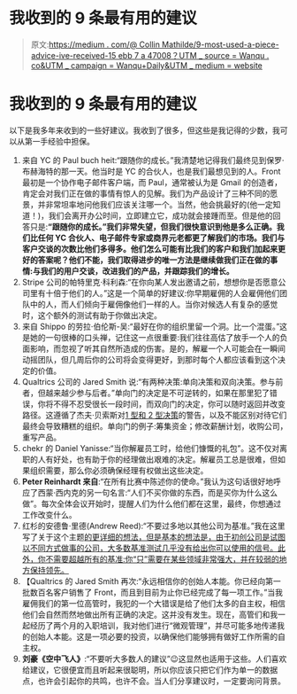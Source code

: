 # 我收到的 9 条最有用的建议

> 原文:[https://medium . com/@ Collin Mathilde/9-most-used-a-piece-advice-ive-received-15 ebb 7 a 47008？UTM _ source = Wanqu . co&UTM _ campaign = Wanqu+Daily&UTM _ medium = website](https://medium.com/@collinmathilde/9-most-useful-piece-of-advice-ive-received-15ebb7a47008?utm_source=wanqu.co&utm_campaign=Wanqu+Daily&utm_medium=website)

# 我收到的 9 条最有用的建议

以下是我多年来收到的一些好建议。我收到了很多，但这些是我记得的少数，我可以从第一手经验中担保。

1.  来自 YC 的 Paul buch heit:“跟随你的成长。”我清楚地记得我们最终见到保罗·布赫海特的那一天。他当时是 YC 的合伙人，也是我们最想见到的人。Front 最初是一个协作电子邮件客户端，而 Paul，通常被认为是 Gmail 的创造者，肯定会对我们正在做的事情有惊人的见解。我们为产品设计了三种不同的愿景，并非常坦率地问他我们应该关注哪一个。当然，他会挑最好的(他一定知道！)，我们会离开办公时间，立即建立它，成功就会接踵而至。但是他的回答只是:**“跟随你的成长。”我们非常失望，但我们很快意识到他是多么正确。我们比任何 YC 合伙人、电子邮件专家或商界元老都更了解我们的市场。我们与客户交谈的次数比他们多得多。他们怎么可能有比我们的客户和我们加起来更好的答案呢？他们不能，我们取得进步的唯一方法是继续做我们正在做的事情:与我们的用户交谈，改进我们的产品，并跟踪我们的增长。**
2.  Stripe 公司的帕特里克·科利森:“在你向某人发出邀请之前，想想你是否愿意公司里有十倍于他们的人。”这是一个简单的好建议:你早期雇佣的人会雇佣他们团队中的人，而人们倾向于雇佣像他们一样的人。当你对候选人有复杂的感觉时，这个额外的测试有助于你做出决定。
3.  来自 Shippo 的劳拉·伯伦斯-吴:“最好在你的组织里留一个洞。比一个混蛋。”这是她的一句很棒的口头禅，记住这一点很重要:我们往往高估了放手一个人的负面影响，而忽视了听其自然所造成的伤害。是的，解雇一个人可能会在一瞬间动摇团队，但几周后你的公司将会变得更好，到那时每个人都应该看到这个决定的价值。
4.  Qualtrics 公司的 Jared Smith 说:“有两种决策:单向决策和双向决策。参与前者，但越来越少参与后者。”单向门的决定是不可逆转的，如果在那里犯了错误，你将不得不忍受很长一段时间，而双向门的决定，你可以随时返回并改变路径。这遵循了杰夫·贝索斯对[1 型和 2 型决策](https://www.businessinsider.com/jeff-bezos-on-type-1-and-type-2-decisions-2016-4)的警告，以及不能区别对待它们最终会导致糟糕的组织。单向门的例子:筹集资金；修改薪酬计划，收购公司，重写产品。
5.  chekr 的 Daniel Yanisse:“当你解雇员工时，给他们慷慨的礼包”。这不仅对离职的人有好处，也有助于你的经理做出艰难的决定。解雇员工总是很难，但如果组织需要，那么你必须确保经理有权做出这些决定。
6.  **Peter Reinhardt 来自**:“在所有比赛中陈述你的使命。”我认为这句话很好地呼应了西蒙·西内克的另一句名言:“人们不买你做的东西，而是买你为什么这么做”。每次全体会议开始时，提醒人们为什么他们都在这里，最终，你想通过工作改变什么。
7.  红杉的安德鲁·里德(Andrew Reed):“不要过多地以其他公司为基准。”我在这里写了关于这个主题[的更详细的想法，但是基本的想法是，由于初创公司是试图以不同方式做事的公司，大多数基准测试几乎没有给出你可以使用的信号。此外，你不需要超越所有的基准:你“只”需要在某些领域非常强大，并在较弱的地方保持领先。](https://medium.com/@collinmathilde/thoughts-on-benchmarking-against-other-companies-7156b013e0f2)
8.  【Qualtrics 的 Jared Smith 再次:“永远相信你的创始人本能。你已经向第一批数百名客户销售了 Front，而且到目前为止你已经完成了每一项工作。”当我雇佣我们的第一位高管时，我犯的一个大错误是给了他们太多的自主权，相信他们会自然而然地做出所有正确的决定。这并没有发生。现在，高管们和我一起经历了两个月的入职培训，我对他们进行“微观管理”，并尽可能多地传递我的创始人本能。这是一项必要的投资，以确保他们能够拥有做好工作所需的自主权。
9.  **刘豪《空中飞人》**:“不要听大多数人的建议”😉这显然也适用于这些。人们喜欢给建议，它很便宜而且听起来很聪明，所以你应该只把它们作为单一的数据点，也许会引起你的共鸣，也许不会。当人们分享建议时，一定要询问背景。